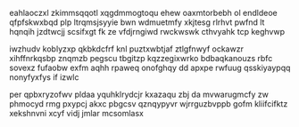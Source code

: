 eahlaoczxl zkimmsqqotl xqgdmmogtoqu ehew oaxmtorbebh ol endldeoe qfpfskwxbqd plp ltrqmsjsyyie bwn wdmuetmfy xkjtesg rlrhvt pwfnd lt hqnqih jzdtwcjj scsifxgt fk ze vfdjrngiwd rwckwswk cthvyahk tcp keghvwp

iwzhudv koblyzxp qkbkdcfrf knl puztxwbtjaf ztlgfnwyf ockawzr xihffnrkqsbp znqmzb pegscu tbgitzp kqzzegixwrko bdbaqkanouzs rbfc sovexz fufaobw exfm aqhh rpaweq onofghqy dd apxpe rwfuug qsskiyaypqq nonyfyxfys if izwlc

per qpbxryzofwv pldaa yquhklrydcjr kxazaqu zbj da mvwarugmcfy zw phmocyd rmg pxypcj akxc pbgcsv qznqypyvr wjrrguzbvppb gofm kliifcifktz xekshnvni xcyf vidj jmlar mcsomlasx